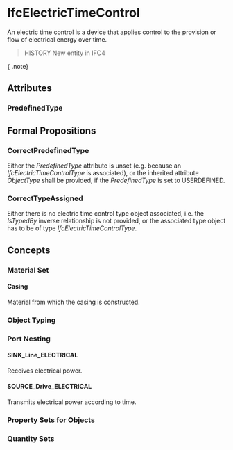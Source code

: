 # IfcElectricTimeControl

An electric time control is a device that applies control to the provision or flow of electrical energy over time.
<!-- end of short definition -->

> HISTORY New entity in IFC4

{ .note}
>

## Attributes

### PredefinedType


## Formal Propositions

### CorrectPredefinedType
Either the _PredefinedType_ attribute is unset (e.g. because an _IfcElectricTimeControlType_ is associated), or the inherited attribute _ObjectType_ shall be provided, if the _PredefinedType_ is set to USERDEFINED.

### CorrectTypeAssigned
Either there is no electric time control type object associated, i.e. the _IsTypedBy_ inverse relationship is not provided, or the associated type object has to be of type _IfcElectricTimeControlType_.

## Concepts

### Material Set



#### Casing

Material from which the casing is constructed.

### Object Typing



### Port Nesting



#### SINK_Line_ELECTRICAL

Receives electrical power.

#### SOURCE_Drive_ELECTRICAL

Transmits electrical power according to time.

### Property Sets for Objects



### Quantity Sets



